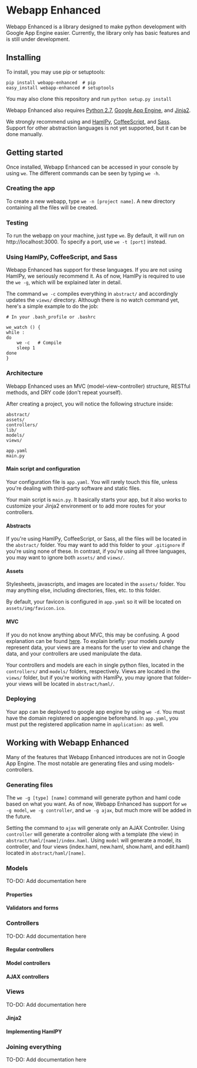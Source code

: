 # Webapp Enhanced
Webapp Enhanced is a library designed to make python development with Google App Engine easier. Currently, the library only has basic features and is still under development.

## Installing
To install, you may use pip or setuptools:

    pip install webapp-enhanced  # pip
    easy_install webapp-enhanced # setuptools

You may also clone this repository and run `python setup.py install`

Webapp Enhanced also requires
[Python 2.7](https://www.python.org/download/releases/2.7),
[Google App Engine](https://developers.google.com/appengine/downloads#Google_App_Engine_SDK_for_Python),
and [Jinja2](https://github.com/mitsuhiko/jinja2).

We strongly recommend using
and [HamlPy](https://github.com/jessemiller/HamlPy),
[CoffeeScript](http://coffeescript.org/#installation),
and [Sass](http://sass-lang.com/install). Support for other abstraction languages is not yet supported, but it can be done manually.

## Getting started
Once installed, Webapp Enhanced can be accessed in your console by using `we`. The different commands can be seen by typing `we -h`.

### Creating the app
To create a new webapp, type `we -n [project name]`. A new directory containing all the files will be created.

### Testing
To run the webapp on your machine, just type `we`. By default, it will run on http://localhost:3000. To specify a port, use `we -t [port]` instead.

### Using HamlPy, CoffeeScript, and Sass
Webapp Enhanced has support for these languages. If you are not using HamlPy, we seriously recommend it.
As of now, HamlPy is required to use the `we -g`, which will be explained later in detail.

The command `we -c` compiles everything in `abstract/` and accordingly updates the `views/` directory. Although there is no watch command yet, here's a simple example to do the job:

    # In your .bash_profile or .bashrc
    
    we_watch () {
    while :
    do
        we -c   # Compile
        sleep 1
    done
    }

### Architecture
Webapp Enhanced uses an MVC (model-view-controller) structure, RESTful methods, and DRY code (don't repeat yourself).

After creating a project, you will notice the following structure inside:

    abstract/
    assets/
    controllers/
    lib/
    models/
    views/
    
    app.yaml
    main.py

#### Main script and configuration
Your configuration file is `app.yaml`. You will rarely touch this file, unless you're dealing with third-party software and static files.

Your main script is `main.py`. It basically starts your app, but it also works to customize your Jinja2 environment or to add more routes for your controllers.

#### Abstracts
If you're using HamlPy, CoffeeScript, or Sass, all the files will be located in the `abstract/` folder. You may want to add this folder to your `.gitignore` if you're using none of these. In contrast, if you're using all three languages, you may want to ignore both `assets/` and `views/`.

#### Assets
Stylesheets, javascripts, and images are located in the `assets/` folder. You may anything else, including directories, files, etc. to this folder.

By default, your favicon is configured in `app.yaml` so it will be located on `assets/img/favicon.ico`.

#### MVC
If you do not know anything about MVC, this may be confusing. A good explanation can be found [here](http://tomdalling.com/blog/software-design/model-view-controller-explained/). To explain briefly: your models purely represent data, your views are a means for the user to view and change the data, and your controllers are used manipulate the data.

Your controllers and models are each in single python files, located in the `controllers/` and `models/` folders, respectively. Views are located in the `views/` folder, but if you're working with HamlPy, you may ignore that folder– your views will be located in `abstract/haml/`.

### Deploying
Your app can be deployed to google app engine by using `we -d`. You must have the domain registered on appengine beforehand. In `app.yaml`, you must put the registered application name in `application:` as well.

## Working with Webapp Enhanced
Many of the features that Webapp Enhanced introduces are not in Google App Engine. The most notable are generating files and using models-controllers.

### Generating files
The `we -g [type] [name]` command will generate python and haml code based on what you want. As of now, Webapp Enhanced has support for `we -g model`, `we -g controller`, and `we -g ajax`, but much more will be added in the future.

Setting the command to `ajax` will generate only an AJAX Controller. Using `controller` will generate a controller along with a template (the view) in `abstract/haml/[name]/index.haml`. Using `model` will generate a model, its controller, and four views (index.haml, new.haml, show.haml, and edit.haml) located in `abstract/haml/[name]`.

### Models
TO-DO: Add documentation here

#### Properties
#### Validators and forms

### Controllers
TO-DO: Add documentation here

#### Regular controllers
#### Model controllers
#### AJAX controllers

### Views
TO-DO: Add documentation here

#### Jinja2
#### Implementing HamlPY

### Joining everything
TO-DO: Add documentation here
